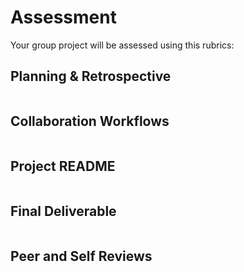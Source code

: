 # Assessment

Your group project will be assessed using this rubrics:

## Planning & Retrospective

|     |     |     |
| --- | --- | --- |

## Collaboration Workflows

|     |     |     |
| --- | --- | --- |

## Project README

|     |     |     |
| --- | --- | --- |

## Final Deliverable

|     |     |     |
| --- | --- | --- |

## Peer and Self Reviews

|     |     |     |
| --- | --- | --- |
